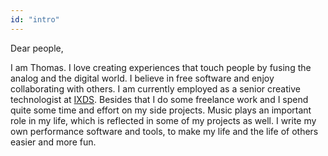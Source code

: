 ```yaml
---
id: "intro"
---
```

Dear people,

I am Thomas. I love creating experiences that touch people by fusing the analog and the digital world. I believe in free software and enjoy collaborating with others. I am currently employed as a senior creative technologist at [IXDS](https://ixds.com/). Besides that I do some freelance work and I spend quite some time and effort on my side projects. Music plays an important role in my life, which is reflected in some of my projects as well. I write my own performance software and tools, to make my life and the life of others easier and more fun.
